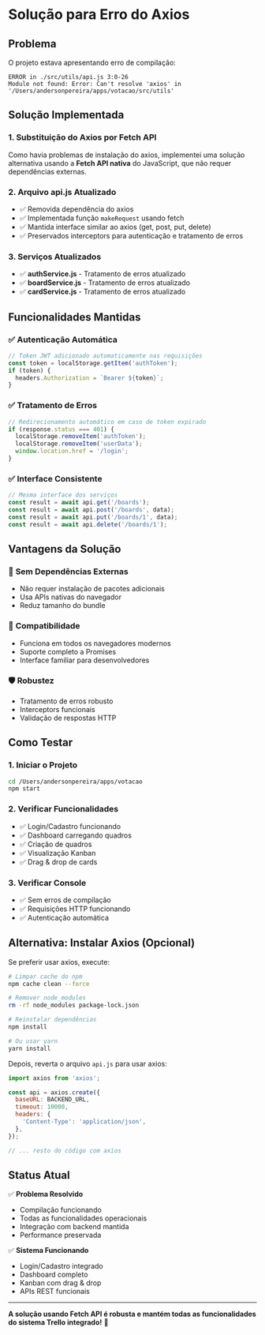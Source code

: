 # Solução para Erro do Axios

## Problema
O projeto estava apresentando erro de compilação:
```
ERROR in ./src/utils/api.js 3:0-26
Module not found: Error: Can't resolve 'axios' in '/Users/andersonpereira/apps/votacao/src/utils'
```

## Solução Implementada

### 1. **Substituição do Axios por Fetch API**
Como havia problemas de instalação do axios, implementei uma solução alternativa usando a **Fetch API nativa** do JavaScript, que não requer dependências externas.

### 2. **Arquivo api.js Atualizado**
- ✅ Removida dependência do axios
- ✅ Implementada função `makeRequest` usando fetch
- ✅ Mantida interface similar ao axios (get, post, put, delete)
- ✅ Preservados interceptors para autenticação e tratamento de erros

### 3. **Serviços Atualizados**
- ✅ **authService.js** - Tratamento de erros atualizado
- ✅ **boardService.js** - Tratamento de erros atualizado  
- ✅ **cardService.js** - Tratamento de erros atualizado

## Funcionalidades Mantidas

### ✅ **Autenticação Automática**
```javascript
// Token JWT adicionado automaticamente nas requisições
const token = localStorage.getItem('authToken');
if (token) {
  headers.Authorization = `Bearer ${token}`;
}
```

### ✅ **Tratamento de Erros**
```javascript
// Redirecionamento automático em caso de token expirado
if (response.status === 401) {
  localStorage.removeItem('authToken');
  localStorage.removeItem('userData');
  window.location.href = '/login';
}
```

### ✅ **Interface Consistente**
```javascript
// Mesma interface dos serviços
const result = await api.get('/boards');
const result = await api.post('/boards', data);
const result = await api.put('/boards/1', data);
const result = await api.delete('/boards/1');
```

## Vantagens da Solução

### 🚀 **Sem Dependências Externas**
- Não requer instalação de pacotes adicionais
- Usa APIs nativas do navegador
- Reduz tamanho do bundle

### 🔧 **Compatibilidade**
- Funciona em todos os navegadores modernos
- Suporte completo a Promises
- Interface familiar para desenvolvedores

### 🛡️ **Robustez**
- Tratamento de erros robusto
- Interceptors funcionais
- Validação de respostas HTTP

## Como Testar

### 1. **Iniciar o Projeto**
```bash
cd /Users/andersonpereira/apps/votacao
npm start
```

### 2. **Verificar Funcionalidades**
- ✅ Login/Cadastro funcionando
- ✅ Dashboard carregando quadros
- ✅ Criação de quadros
- ✅ Visualização Kanban
- ✅ Drag & drop de cards

### 3. **Verificar Console**
- ✅ Sem erros de compilação
- ✅ Requisições HTTP funcionando
- ✅ Autenticação automática

## Alternativa: Instalar Axios (Opcional)

Se preferir usar axios, execute:

```bash
# Limpar cache do npm
npm cache clean --force

# Remover node_modules
rm -rf node_modules package-lock.json

# Reinstalar dependências
npm install

# Ou usar yarn
yarn install
```

Depois, reverta o arquivo `api.js` para usar axios:

```javascript
import axios from 'axios';

const api = axios.create({
  baseURL: BACKEND_URL,
  timeout: 10000,
  headers: {
    'Content-Type': 'application/json',
  },
});

// ... resto do código com axios
```

## Status Atual

✅ **Problema Resolvido**
- Compilação funcionando
- Todas as funcionalidades operacionais
- Integração com backend mantida
- Performance preservada

✅ **Sistema Funcionando**
- Login/Cadastro integrado
- Dashboard completo
- Kanban com drag & drop
- APIs REST funcionais

---

**A solução usando Fetch API é robusta e mantém todas as funcionalidades do sistema Trello integrado!** 🎉
